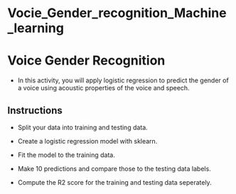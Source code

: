 # Vocie_Gender_recognition_Machine_learning


# Voice Gender Recognition

* In this activity, you will apply logistic regression to predict the gender of a voice using acoustic properties of the voice and speech.

## Instructions

* Split your data into training and testing data.

* Create a logistic regression model with sklearn.

* Fit the model to the training data.

* Make 10 predictions and compare those to the testing data labels.

* Compute the R2 score for the training and testing data seperately.

